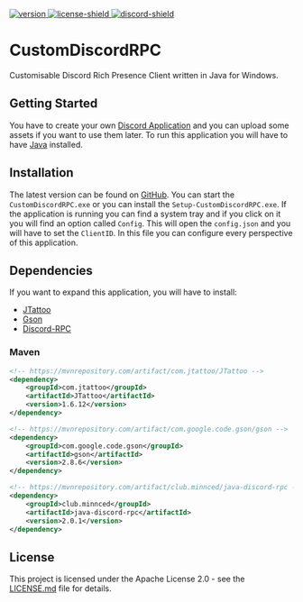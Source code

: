[version]: https://img.shields.io/github/downloads/PryosCode/CustomDiscordRPC/total?label=Downloads
[download]: https://github.com/PryosCode/CustomDiscordRPC/releases
[discord-invite]: https://discord.gg/bF2GRHq
[license]: https://github.com/PryosCode/CustomDiscordRPC/blob/master/LICENSE
[discord-shield]: https://discordapp.com/api/guilds/350302354639290379/widget.png
[license-shield]: https://img.shields.io/badge/License-Apache%202.0-lightgrey.svg
[ ![version][] ][download]
[ ![license-shield][] ][license]
[ ![discord-shield][] ][discord-invite]

# CustomDiscordRPC

Customisable Discord Rich Presence Client written in Java for Windows.


## Getting Started

You have to create your own [Discord Application](https://discordapp.com/developers/applications) and you can upload some assets if you want to use them later.
To run this application you will have to have [Java](https://www.java.com/) installed.

## Installation

The latest version can be found on [GitHub](https://github.com/PryosCode/CustomDiscordRPC/releases).
You can start the `CustomDiscordRPC.exe` or you can install the `Setup-CustomDiscordRPC.exe`.
If the application is running you can find a system tray and if you click on it you will find an option called `Config`.
This will open the `config.json` and you will have to set the `ClientID`.
In this file you can configure every perspective of this application.

## Dependencies

If you want to expand this application, you will have to install:

* [JTattoo](http://www.jtattoo.net/)
* [Gson](https://github.com/google/gson)
* [Discord-RPC](https://github.com/MinnDevelopment/java-discord-rpc)

### Maven

```xml
<!-- https://mvnrepository.com/artifact/com.jtattoo/JTattoo -->
<dependency>
    <groupId>com.jtattoo</groupId>
    <artifactId>JTattoo</artifactId>
    <version>1.6.12</version>
</dependency>

<!-- https://mvnrepository.com/artifact/com.google.code.gson/gson -->
<dependency>
    <groupId>com.google.code.gson</groupId>
    <artifactId>gson</artifactId>
    <version>2.8.6</version>
</dependency>

<!-- https://mvnrepository.com/artifact/club.minnced/java-discord-rpc -->
<dependency>
    <groupId>club.minnced</groupId>
    <artifactId>java-discord-rpc</artifactId>
    <version>2.0.1</version>
</dependency>
```

## License

This project is licensed under the Apache License 2.0 - see the [LICENSE.md](https://github.com/PryosCode/CustomDiscordRPC/blob/master/LICENSE) file for details.
